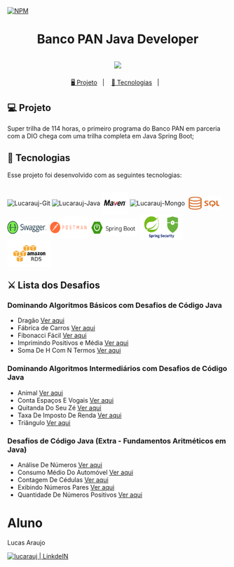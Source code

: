 [![NPM](https://img.shields.io/npm/l/react)](https://github.com/lucarauj/bootcamp-Banco-PAN-Java-Developer/blob/main/LICENSE)

<h1 align="center">
  Banco PAN Java Developer
</h1>

<h2 align="center">
  <img width="450px" src="https://hermes.digitalinnovation.one/tracks/608ecefd-1d10-42ea-9f58-3e7a4548ab3e.png">
</h2>

<p align="center">
  <a href="#-projeto">🖥️ Projeto</a>&nbsp;&nbsp;&nbsp;|&nbsp;&nbsp;&nbsp;
  <a href="#-tecnologias">🚀 Tecnologias</a>&nbsp;&nbsp;&nbsp;|&nbsp;&nbsp;&nbsp;
</p>


## 💻 Projeto

Super trilha de 114 horas, o primeiro programa do Banco PAN em parceria com a DIO chega com uma trilha completa em Java Spring Boot;

## 🚀 Tecnologias

Esse projeto foi desenvolvido com as seguintes tecnologias:
<div style="display: inline_block"><br>
<img align="center" alt="Lucarauj-Git" height="30" width="40" src="https://cdn.jsdelivr.net/gh/devicons/devicon/icons/git/git-original.svg">
<img align="center" alt="Lucarauj-Java" height="30" width="40" src="https://cdn.jsdelivr.net/gh/devicons/devicon/icons/java/java-original.svg">
<img align="center" alt="Lucarauj-Maven" height="50" width="60" src="https://github.com/lucarauj/assets/blob/main/Maven-Apache.svg">
<img align="center" alt="Lucarauj-Mongo" height="30" width="40" src="https://cdn.jsdelivr.net/gh/devicons/devicon/icons/mongodb/mongodb-original.svg">
<img align="center" alt="Lucarauj-SQL" height="30" width="80" src="https://github.com/lucarauj/assets/blob/main/SQL.png">
<img align="center" alt="Lucarauj-Swagger" height="30" width="90" src="https://github.com/lucarauj/assets/blob/main/Swagger.png">
<img align="center" alt="Lucarauj-Postman" height="50" width="90" src="https://github.com/lucarauj/assets/blob/main/postman.png">
<img align="center" alt="Lucarauj-SpringBoot" height="40" width="110" src="https://github.com/lucarauj/assets/blob/main/SpringBoot.jpeg">
<img align="center" alt="Lucarauj-SpringSecurity" height="60" width="100" src="https://github.com/lucarauj/assets/blob/main/SpringSecurity.png">
<img align="center" alt="Lucarauj-AmazonRds" height="60" width="100" src="https://github.com/lucarauj/assets/blob/main/AmazonRds.png">
</div>

## ⚔ Lista dos Desafios

### Dominando Algoritmos Básicos com Desafios de Código Java

- Dragão [Ver aqui](./algoritmosBasicos/Dragao.java)
- Fábrica de Carros [Ver aqui](./algoritmosBasicos/FabricaDeCarros.java)
- Fibonacci Fácil [Ver aqui](./algoritmosBasicos/FibonacciFacil.java)
- Imprimindo Positivos e Média [Ver aqui](./algoritmosBasicos/ImprimindoPositivosEMedia.java)
- Soma De H Com N Termos [Ver aqui](./algoritmosBasicos/SomaDeHComNTermos.java)

### Dominando Algoritmos Intermediários com Desafios de Código Java

- Animal [Ver aqui](./algoritmosIntermediarios/Animal.java)
- Conta Espaços E Vogais [Ver aqui](./algoritmosIntermediarios/ContaEspacosEVogais.java)
- Quitanda Do Seu Zé [Ver aqui](./algoritmosIntermediarios/QuitandaDoSeuZe.java)
- Taxa De Imposto De Renda [Ver aqui](./algoritmosIntermediarios/TaxaDeImpostoDeRenda.java)
- Triângulo [Ver aqui](./algoritmosIntermediarios/Triangulo.java)

### Desafios de Código Java (Extra - Fundamentos Aritméticos em Java)

- Análise De Números [Ver aqui](./fundamentosAritmeticosEmJava/AnaliseDeNumeros.java)
- Consumo Médio Do Automóvel [Ver aqui](./fundamentosAritmeticosEmJava/ConsumoMedioDoAutomovel.java)
- Contagem De Cédulas [Ver aqui](./fundamentosAritmeticosEmJava/ContagemDeCedulas.java)
- Exibindo Números Pares [Ver aqui](./fundamentosAritmeticosEmJava/ExibindoNumerosPares.java)
- Quantidade De Números Positivos [Ver aqui](./fundamentosAritmeticosEmJava/QuantidadeDeNumerosPositivos.java)


# Aluno

Lucas Araujo

<a href="https://www.linkedin.com/in/lucarauj"><img alt="lucarauj | LinkdeIN" width="40px" src="https://user-images.githubusercontent.com/43545812/144035037-0f415fc7-9f96-4517-a370-ccc6e78a714b.png" /></a>
